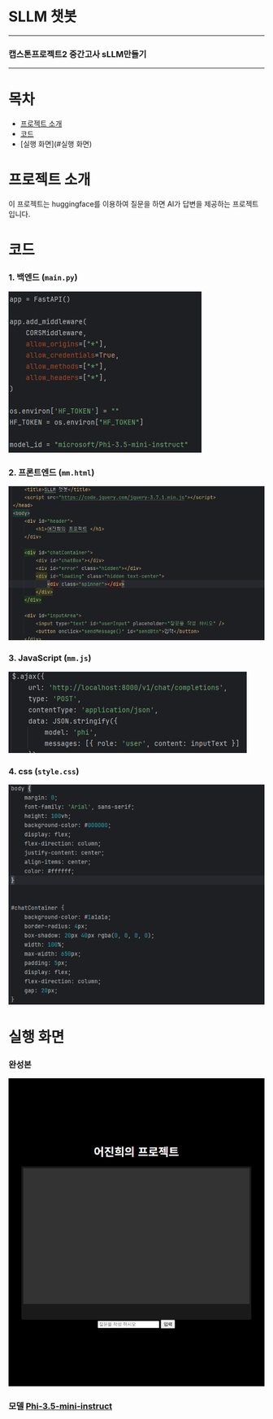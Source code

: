 # SLLM 챗봇
<hr>

### 캡스톤프로젝트2 중간고사 sLLM만들기

---

#  목차
- [프로젝트 소개](#프로젝트-소개)
- [코드](#코드)
- [실행 화면](#실행 화면)



#  프로젝트 소개
이 프로젝트는 huggingface를 이용하여 질문을 하면 AI가 답변을 제공하는 프로젝트입니다.




#  코드 

### 1. 백엔드 (`main.py`)
![qq.png](qq.png)
### 2. 프론트엔드 (`mm.html`)
![hhtml.png](hhtml.png)
### 3. JavaScript (`mm.js`)
![js.png](js.png)
### 4. css (`style.css`)
![csss.png](csss.png)

#  실행 화면

### 완성본
![kkkk.png](kkkk.png)


 

### 모델  [Phi-3.5-mini-instruct](https://huggingface.co/microsoft/Phi-3.5-mini-instruct)
